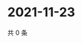 # 2021-11-23

共 0 条

<!-- BEGIN WEIBO -->
<!-- 最后更新时间 Tue Nov 23 2021 23:12:18 GMT+0800 (China Standard Time) -->

<!-- END WEIBO -->
